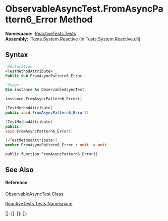 # ObservableAsyncTest.FromAsyncPattern6\_Error Method

**Namespace:**  [ReactiveTests.Tests](ReactiveTests.Tests\ReactiveTests.Tests.md)  
**Assembly:**  Tests.System.Reactive (in Tests.System.Reactive.dll)

## Syntax

```vb
'Declaration
<TestMethodAttribute> _
Public Sub FromAsyncPattern6_Error
```

```vb
'Usage
Dim instance As ObservableAsyncTest

instance.FromAsyncPattern6_Error()
```

```csharp
[TestMethodAttribute]
public void FromAsyncPattern6_Error()
```

```c++
[TestMethodAttribute]
public:
void FromAsyncPattern6_Error()
```

```fsharp
[<TestMethodAttribute>]
member FromAsyncPattern6_Error : unit -> unit 
```

```jscript
public function FromAsyncPattern6_Error()
```

## See Also

#### Reference

[ObservableAsyncTest Class](ObservableAsyncTest\ObservableAsyncTest.md)

[ReactiveTests.Tests Namespace](ReactiveTests.Tests\ReactiveTests.Tests.md)

[]: 
[]: 
[]: 
[]: 